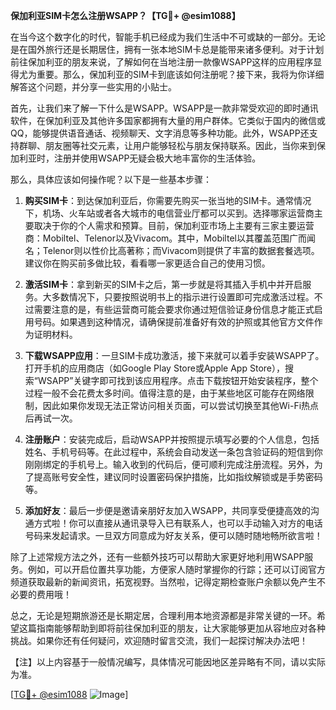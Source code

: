 **保加利亚SIM卡怎么注册WSAPP？【TG💪+ @esim1088】**

在当今这个数字化的时代，智能手机已经成为我们生活中不可或缺的一部分。无论是在国外旅行还是长期居住，拥有一张本地SIM卡总是能带来诸多便利。对于计划前往保加利亚的朋友来说，了解如何在当地注册一款像WSAPP这样的应用程序显得尤为重要。那么，保加利亚的SIM卡到底该如何注册呢？接下来，我将为你详细解答这个问题，并分享一些实用的小贴士。

首先，让我们来了解一下什么是WSAPP。WSAPP是一款非常受欢迎的即时通讯软件，在保加利亚及其他许多国家都拥有大量的用户群体。它类似于国内的微信或QQ，能够提供语音通话、视频聊天、文字消息等多种功能。此外，WSAPP还支持群聊、朋友圈等社交元素，让用户能够轻松与朋友保持联系。因此，当你来到保加利亚时，注册并使用WSAPP无疑会极大地丰富你的生活体验。

那么，具体应该如何操作呢？以下是一些基本步骤：

1. **购买SIM卡**：到达保加利亚后，你需要先购买一张当地的SIM卡。通常情况下，机场、火车站或者各大城市的电信营业厅都可以买到。选择哪家运营商主要取决于你的个人需求和预算。目前，保加利亚市场上主要有三家主要运营商：Mobiltel、Telenor以及Vivacom。其中，Mobiltel以其覆盖范围广而闻名；Telenor则以性价比高著称；而Vivacom则提供了丰富的数据套餐选项。建议你在购买前多做比较，看看哪一家更适合自己的使用习惯。

2. **激活SIM卡**：拿到新买的SIM卡之后，第一步就是将其插入手机中并开启服务。大多数情况下，只要按照说明书上的指示进行设置即可完成激活过程。不过需要注意的是，有些运营商可能会要求你通过短信验证身份信息才能正式启用号码。如果遇到这种情况，请确保提前准备好有效的护照或其他官方文件作为证明材料。

3. **下载WSAPP应用**：一旦SIM卡成功激活，接下来就可以着手安装WSAPP了。打开手机的应用商店（如Google Play Store或Apple App Store），搜索“WSAPP”关键字即可找到该应用程序。点击下载按钮开始安装程序，整个过程一般不会花费太多时间。值得注意的是，由于某些地区可能存在网络限制，因此如果你发现无法正常访问相关页面，可以尝试切换至其他Wi-Fi热点后再试一次。

4. **注册账户**：安装完成后，启动WSAPP并按照提示填写必要的个人信息，包括姓名、手机号码等。在此过程中，系统会自动发送一条包含验证码的短信到你刚刚绑定的手机号上。输入收到的代码后，便可顺利完成注册流程。另外，为了提高账号安全性，建议同时设置密码保护措施，比如指纹解锁或是手势密码等。

5. **添加好友**：最后一步便是邀请亲朋好友加入WSAPP，共同享受便捷高效的沟通方式啦！你可以直接从通讯录导入已有联系人，也可以手动输入对方的电话号码来发起请求。一旦双方同意成为好友关系，便可以随时随地畅所欲言啦！

除了上述常规方法之外，还有一些额外技巧可以帮助大家更好地利用WSAPP服务。例如，可以开启位置共享功能，方便家人随时掌握你的行踪；还可以订阅官方频道获取最新的新闻资讯，拓宽视野。当然啦，记得定期检查账户余额以免产生不必要的费用哦！

总之，无论是短期旅游还是长期定居，合理利用本地资源都是非常关键的一环。希望这篇指南能够帮助到即将前往保加利亚的朋友，让大家能够更加从容地应对各种挑战。如果你还有任何疑问，欢迎随时留言交流，我们一起探讨解决办法吧！

【注】以上内容基于一般情况编写，具体情况可能因地区差异略有不同，请以实际为准。

[[TG💪+ @esim1088](https://t.me/s/esim1088) ![Image](https://i.postimg.cc/4NQfJmqS/Snipaste-2025-05-13-00-14-12.png)]